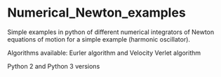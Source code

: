 # Numerical_Newton_examples
Simple examples in python of different numerical integrators of Newton equations of motion for a simple example (harmonic oscillator).

Algorithms available:
Eurler algorithm and Velocity Verlet algorithm 

Python 2 and Python 3 versions

